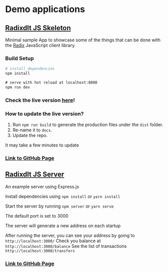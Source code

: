 # Demo applications

## [Radixdlt JS Skeleton](https://github.com/radixdlt/radixdlt-js-skeleton)​ <a id="radixdlt-js-skeleton"></a>

Minimal sample App to showcase some of the things that can be done with the [Radix](https://www.radixdlt.com/) JavaScript client library.

### Build Setup <a id="build-setup"></a>

```bash
# install dependencies
npm install

​# serve with hot reload at localhost:8080
npm run dev
```

### Check the live version [here](https://radixdlt.github.io/radixdlt-js-skeleton)! <a id="check-the-live-version-here"></a>

### How to update the live version? <a id="how-to-update-the-live-version"></a>

1. Run `npm run build` to generate the production files under the `dist` folder.
2. Re-name it to `docs`.
3. Update the repo.

It may take a few minutes to update

### ​[Link to GitHub Page](https://github.com/radixdlt/radixdlt-js-skeleton)​ <a id="link-to-github-page"></a>

## ​[Radixdlt JS Server](https://github.com/radixdlt/radixdlt-js-server-example)​ <a id="radixdlt-js-server"></a>

An example server using Express.js

Install dependencies using `npm install` or `yarn install`

Start the server by running `npm server` or `yarn serve`

The default port is set to 3000

The server will generate a new address on each startup

After running the server, you can see your address by going to `http://localhost:3000/` Check you balance at `http://localhost:3000/balance` See the list of transactions `http://localhost:3000/transfers`

### ​[Link to GitHub Page](https://github.com/radixdlt/radixdlt-js-server-example)​ <a id="link-to-github-page-1"></a>

